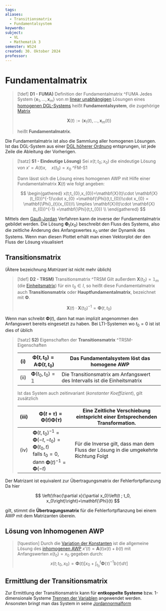 ```yaml
---
tags: 
aliases:
  - Transitionsmatrix
  - Fundamentalsystem
keywords: 
subject:
  - VL
  - Mathematik 3
semester: WS24
created: 30. Oktober 2024
professor:
---
```

 

# Fundamentalmatrix

> [!def] **D1 - FUMA)** Definition der Fundamentalmatrix ^FUMA
> Jedes System $\left\{\mathbf{x}_1, \ldots, \mathbf{x}_m\right\}$ von $m$ [linear unabhängigen](Algebra/Lineare%20Abhängigkeit.md) Lösungen eines [homogenen DGL-Systems](Lineare%20DGL-Systeme%201.%20Ordnung.md#^AWP1-2) heißt **Fundamentalsystem**, die zugehörige [Matrix](Algebra/Matrix.md)
> 
> $$
> \mathbf{X}(t):=\left(\mathbf{x}_1(t), \ldots, \mathbf{x}_m(t)\right)
> $$
> 
> heißt **Fundamentalmatrix**.

Die Fundamentalmatrix ist also die Sammlung aller homogenen Lösungen. Ist das DGL-System aus einer [DGL höherer Ordnung](Lineare%20DGL%20n-ter%20Ordnung.md) entsprungen, ist jede Zeile die Ableitung der Vorherigen.


> [!satz] **S1 - Eindeutige Lösung)** Sei $x(t;t_{0};x_{0})$ die eindeutige Lösung von $x'=A(t)x,\quad x(t_{0}) = x_{0}$ ^FM-S1
> 
> Dann lässt sich die Lösung eines homogenen AWP mit Hilfe einer Fundamentalmatrix $\mathbf{X}(t)$ wie folgt angeben:
> 
> $$
> \begin{gathered}
> x(t;t_{0},x_{0})=\mathbf{X}(t)\cdot \mathbf{X}(t_{0})^{-1}\cdot x_{0} =\mathbf{\Phi}(t,t_{0})\cdot x_{0} = \mathbf{\Phi}_{t}(x_{0})\\
> \implies \mathbf{X}(t)\cdot \mathbf{X}(t_{0})^{-1} =\mathbf{\Phi}(t,t_{0}) \\
> \end{gathered}
> $$


Mittels dem [Gauß-Jordan](Algebra/Gauß-Jordan-Verfahren.md) Verfahren kann de inverse der Fundamentalmatrix gebildet werden. Die Lösung $\mathbf{\Phi}_{t}(x_{0})$ beschreibt den Fluss des Systems, also die zeitliche Änderung des Anfangswertes $x_{0}$ unter der Dynamik des Systems. Wenn man diesen Plottet erhält man einen Vektorplot der den Fluss der Lösung visualisiert

## Transitionsmatrix

(Ältere bezeichnung *Matrizant* ist nicht mehr üblich)

> [!def] **D2 - TRSM)** Transitionsmatrix ^TRSM
> Gilt außerdem $\mathbf{X}\left(t_0\right)=\mathbb{1}_m$ (die [Einheitsmatrix](Algebra/Einheitsmatrix.md)) für ein $t_0 \in I$, so heißt diese Fundamentalmatrix auch **Transitionsmatrix** oder **Hauptfundamentalmatrix**, bezeichnet mit $\mathbf{\Phi}$. 
> 
>  $$\mathbf{X}(t)\cdot \mathbf{X}(t_{0})^{-1}=\mathbf{\Phi}(t, t_{0})$$

Wenn man schreibt $\mathbf{\Phi}(t)$, dann hat man implizit angenommen den Anfangswert bereits eingesetzt zu haben. Bei LTI-Systemen wo $t_{0}=0$ ist ist dies of üblich


> [!satz] **S2)** Eigenschaften der **Transitionsmatrix** ^TRSM-Eigenschaften
>
> | (i)  | $\mathbf{\dot{\Phi}}(t,t_{0})=\mathbf{A}\mathbf{\Phi}(t,t_{0})$ | Das Fundamentalsystem löst das homogene AWP                                |
> | ---- | --------------------------------------------------------------- | -------------------------------------------------------------------------- |
> | (ii) | $\mathbf{\Phi}(t_{0},t_{0}) = \mathbb{1}$                       | Die Transitionsmatrix am Anfangswert des Intervalls ist die Einheitsmatrix |
>
> Ist das System auch zeitinvariant (*konstanter Koeffizient*), gilt zusätzlich
>
> | (iii) | $\mathbf{\Phi}(t+\tau) = \mathbf{\Phi}(t)\mathbf{\Phi}(\tau)$                                                                                              | Eine Zeitliche Verschiebung eintspricht einer Entsprechenden Transformation.         |
> | ----- | ---------------------------------------------------------------------------------------------------------------------------------------------------------- | ------------------------------------------------------------------------------------ |
> | (iv)  | $\mathbf{\Phi}(t,t_{0})^{-1} = \mathbf{\Phi}(-t,-t_{0}) = \mathbf{\Phi}(t_{0},t)\quad$ <br>falls $t_{0}=0$, dann $\mathbf{\Phi}(t)^{-1}=\mathbf{\Phi}(-t)$ | Für die Inverse gilt, dass man dem Fluss der Lösung in die umgekehrte Richtung Folgt |

Der Matrizant ist equivalent zur Übertragungsmatrix der Fehlerfortpflanzung
Da hier

$$
\left(\frac{\partial x}{\partial x_0}\left(t ; t_0, x_0\right)\right)=\mathbf{\Phi}(t)
$$

gilt, stimmt die **Übertragungsmatrix** für die Fehlerfortpflanzung bei einem AWP mit dem Matrizanten überein.

## Lösung von Inhomogenen AWP

> [!question] Durch die [Variation der Konstanten](Analysis/Variation%20der%20Konstanten.md) ist die allgemeine Lösung des [inhomogenen AWP](Lineare%20DGL-Systeme%201.%20Ordnung.md#^AWP1-1) $x'(t)=\mathbf{A}(t)x(t)+b(t)$ mit Anfangswerten $x(t_{0})=x_{0}$ gegeben durch: 
> $$x\left(t ; t_0, x_0\right)=\mathbf{\Phi}(t)\left[x_0+\int_{t_0}^t \mathbf{\Phi}(\tau)^{-1} b(\tau) d \tau\right]$$

## Ermittlung der Transitionsmatrix

Zur Ermittlung der Transitionsmatrix kann für **entkoppelte Systeme** bzw. 1-dimensionale Systeme [Trennen der Variablen](../Algebra/Trennen%20der%20Variablen.md) angewendet werden. Ansonsten bringt man das System in seine [Jordannormalform](../Algebra/Jordannormalform.md) 
